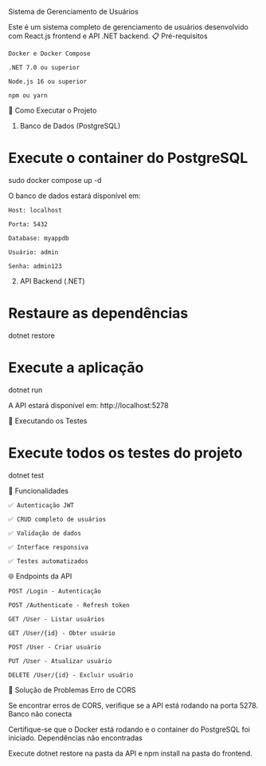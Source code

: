 Sistema de Gerenciamento de Usuários

Este é um sistema completo de gerenciamento de usuários desenvolvido com React.js frontend e API .NET backend.
📋 Pré-requisitos

    Docker e Docker Compose

    .NET 7.0 ou superior

    Node.js 16 ou superior

    npm ou yarn

🚀 Como Executar o Projeto
1. Banco de Dados (PostgreSQL)

# Execute o container do PostgreSQL
sudo docker compose up -d

O banco de dados estará disponível em:

    Host: localhost

    Porta: 5432

    Database: myappdb

    Usuário: admin

    Senha: admin123

2. API Backend (.NET)

# Restaure as dependências
dotnet restore

# Execute a aplicação
dotnet run

A API estará disponível em: http://localhost:5278

🧪 Executando os Testes

# Execute todos os testes do projeto
dotnet test

🔑 Funcionalidades

    ✅ Autenticação JWT

    ✅ CRUD completo de usuários

    ✅ Validação de dados

    ✅ Interface responsiva

    ✅ Testes automatizados

🌐 Endpoints da API

    POST /Login - Autenticação

    POST /Authenticate - Refresh token

    GET /User - Listar usuários

    GET /User/{id} - Obter usuário

    POST /User - Criar usuário

    PUT /User - Atualizar usuário

    DELETE /User/{id} - Excluir usuário

🐛 Solução de Problemas
Erro de CORS

Se encontrar erros de CORS, verifique se a API está rodando na porta 5278.
Banco não conecta

Certifique-se que o Docker está rodando e o container do PostgreSQL foi iniciado.
Dependências não encontradas

Execute dotnet restore na pasta da API e npm install na pasta do frontend.